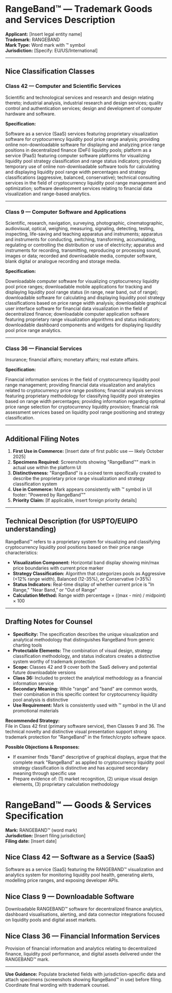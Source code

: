 # RangeBand™ — Trademark Goods and Services Description

**Applicant:** [Insert legal entity name]  
**Trademark:** RANGEBAND  
**Mark Type:** Word mark with ™ symbol  
**Jurisdiction:** [Specify: EU/US/International]

---

## Nice Classification Classes

### Class 42 — Computer and Scientific Services
Scientific and technological services and research and design relating thereto; industrial analysis, industrial research and design services; quality control and authentication services; design and development of computer hardware and software.

**Specification:**

Software as a service (SaaS) services featuring proprietary visualization software for cryptocurrency liquidity pool price range analysis; providing online non-downloadable software for displaying and analyzing price range positions in decentralized finance (DeFi) liquidity pools; platform as a service (PaaS) featuring computer software platforms for visualizing liquidity pool strategy classification and range status indicators; providing temporary use of online non-downloadable software tools for calculating and displaying liquidity pool range width percentages and strategy classifications (aggressive, balanced, conservative); technical consulting services in the field of cryptocurrency liquidity pool range management and optimization; software development services relating to financial data visualization and range-based analytics.

---

### Class 9 — Computer Software and Applications
Scientific, research, navigation, surveying, photographic, cinematographic, audiovisual, optical, weighing, measuring, signaling, detecting, testing, inspecting, life-saving and teaching apparatus and instruments; apparatus and instruments for conducting, switching, transforming, accumulating, regulating or controlling the distribution or use of electricity; apparatus and instruments for recording, transmitting, reproducing or processing sound, images or data; recorded and downloadable media, computer software, blank digital or analogue recording and storage media.

**Specification:**

Downloadable computer software for visualizing cryptocurrency liquidity pool price ranges; downloadable mobile applications for tracking and displaying liquidity pool range status (in range, near band, out of range); downloadable software for calculating and displaying liquidity pool strategy classifications based on price range width analysis; downloadable graphical user interface software for financial data visualization in the field of decentralized finance; downloadable computer application software featuring proprietary range visualization algorithms and status indicators; downloadable dashboard components and widgets for displaying liquidity pool price range analytics.

---

### Class 36 — Financial Services
Insurance; financial affairs; monetary affairs; real estate affairs.

**Specification:**

Financial information services in the field of cryptocurrency liquidity pool range management; providing financial data visualization and analytics related to cryptocurrency price range positions; financial analysis services featuring proprietary methodology for classifying liquidity pool strategies based on range width percentages; providing information regarding optimal price range selection for cryptocurrency liquidity provision; financial risk assessment services based on liquidity pool range positioning and strategy classification.

---

## Additional Filing Notes

1. **First Use in Commerce:** [Insert date of first public use — likely October 2025]
2. **Specimens Required:** Screenshots showing "RangeBand™" mark in actual use within the platform UI
3. **Distinctiveness:** "RangeBand" is a coined term specifically created to describe the proprietary price range visualization and strategy classification system
4. **Use in Commerce:** Mark appears consistently with ™ symbol in UI footer: "Powered by RangeBand™"
5. **Priority Claim:** [If applicable, insert foreign priority details]

---

## Technical Description (for USPTO/EUIPO understanding)

RangeBand™ refers to a proprietary system for visualizing and classifying cryptocurrency liquidity pool positions based on their price range characteristics:

- **Visualization Component:** Horizontal band display showing min/max price boundaries with current price marker
- **Strategy Classification:** Algorithm that categorizes pools as Aggressive (<12% range width), Balanced (12-35%), or Conservative (>35%)
- **Status Indicators:** Real-time display of whether current price is "In Range," "Near Band," or "Out of Range"
- **Calculation Method:** Range width percentage = ((max - min) / midpoint) × 100

---

## Drafting Notes for Counsel

- **Specificity:** The specification describes the unique visualization and analytical methodology that distinguishes RangeBand from generic charting tools
- **Protectable Elements:** The combination of visual design, strategy classification methodology, and status indicators creates a distinctive system worthy of trademark protection
- **Scope:** Classes 42 and 9 cover both the SaaS delivery and potential future downloadable versions
- **Class 36:** Included to protect the analytical methodology as a financial information service
- **Secondary Meaning:** While "range" and "band" are common words, their combination in this specific context for cryptocurrency liquidity pool analysis is distinctive
- **Use Requirement:** Mark is consistently used with ™ symbol in the UI and promotional materials

**Recommended Strategy:**  
File in Class 42 first (primary software service), then Classes 9 and 36. The technical novelty and distinctive visual presentation support strong trademark protection for "RangeBand" in the fintech/crypto software space.

**Possible Objections & Responses:**  
- If examiner finds "Band" descriptive of graphical displays, argue that the complete mark "RangeBand" as applied to cryptocurrency liquidity pool strategy classification is distinctive and has acquired secondary meaning through specific use
- Prepare evidence of: (1) market recognition, (2) unique visual design elements, (3) proprietary calculation methodology
# RangeBand™ — Goods & Services Specification

**Mark:** RANGEBAND™ (word mark)  
**Jurisdiction:** [Insert filing jurisdiction]  
**Filing date:** [Insert date]

## Nice Class 42 — Software as a Service (SaaS)
Software as a service (SaaS) featuring the RANGEBAND™ visualization and analytics system for monitoring liquidity pool health, generating alerts, modelling price ranges, and exposing developer APIs.

## Nice Class 9 — Downloadable Software
Downloadable RANGEBAND™ software for decentralized finance analytics, dashboard visualisations, alerting, and data connector integrations focused on liquidity pools and digital asset markets.

## Nice Class 36 — Financial Information Services
Provision of financial information and analytics relating to decentralized finance, liquidity pool performance, and digital assets delivered under the RANGEBAND™ mark.

---

**Use Guidance:** Populate bracketed fields with jurisdiction-specific data and attach specimens (screenshots showing RangeBand™ in use) before filing. Coordinate final wording with trademark counsel.
